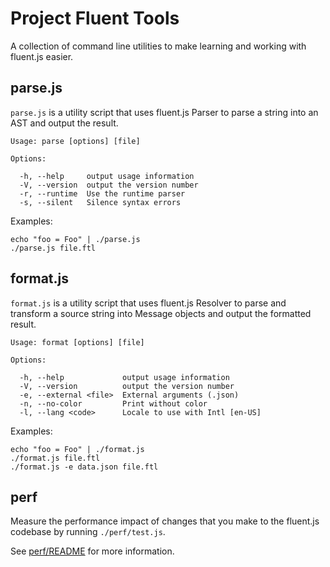 Project Fluent Tools
====================

A collection of command line utilities to make learning and working with
fluent.js easier.


parse.js
--------

`parse.js` is a utility script that uses fluent.js Parser to parse a string
into an AST and output the result.

    Usage: parse [options] [file]

    Options:

      -h, --help     output usage information
      -V, --version  output the version number
      -r, --runtime  Use the runtime parser
      -s, --silent   Silence syntax errors

Examples:

    echo "foo = Foo" | ./parse.js
    ./parse.js file.ftl


format.js
---------

`format.js` is a utility script that uses fluent.js Resolver to parse and
transform a source string into Message objects and output the formatted result.

    Usage: format [options] [file]

    Options:

      -h, --help             output usage information
      -V, --version          output the version number
      -e, --external <file>  External arguments (.json)
      -n, --no-color         Print without color
      -l, --lang <code>      Locale to use with Intl [en-US]

Examples:

    echo "foo = Foo" | ./format.js
    ./format.js file.ftl
    ./format.js -e data.json file.ftl


perf
----

Measure the performance impact of changes that you make to the fluent.js
codebase by running `./perf/test.js`.

See [perf/README](perf/README.md) for more information.
